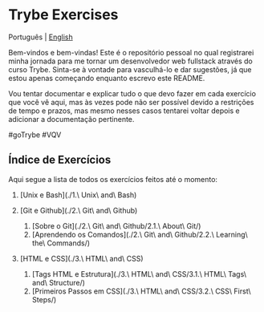 # Trybe Exercises

Português | [English](./README_en.md)

Bem-vindos e bem-vindas! Este é o repositório pessoal no qual registrarei minha jornada para
me tornar um desenvolvedor web fullstack através do curso Trybe. Sinta-se à vontade para 
vasculhá-lo e dar sugestões, já que estou apenas começando enquanto escrevo este README.

Vou tentar documentar e explicar tudo o que devo fazer em cada exercício que você vê aqui, 
mas às vezes pode não ser possível devido a restrições de tempo e prazos, mas mesmo nesses
casos tentarei voltar depois e adicionar a documentação pertinente.

#goTrybe #VQV

## Índice de Exercícios

Aqui segue a lista de todos os exercícios feitos até o momento: 

 1. [Unix e Bash](./1.\ Unix\ and\ Bash)
 
 2. [Git e Github](./2.\ Git\ and\ Github)
 	1. [Sobre o Git](./2.\ Git\ and\ Github/2.1.\ About\ Git/)
	2. [Aprendendo os Comandos](./2.\ Git\ and\ Github/2.2.\ Learning\ the\ Commands/)
	 	 
 3. [HTML e CSS](./3.\ HTML\ and\ CSS)
	1. [Tags HTML e Estrutura](./3.\ HTML\ and\ CSS/3.1.\ HTML\ Tags\ and\ Structure/)
	2. [Primeiros Passos em CSS](./3.\ HTML\ and\ CSS/3.2.\ CSS\ First\ Steps/)
